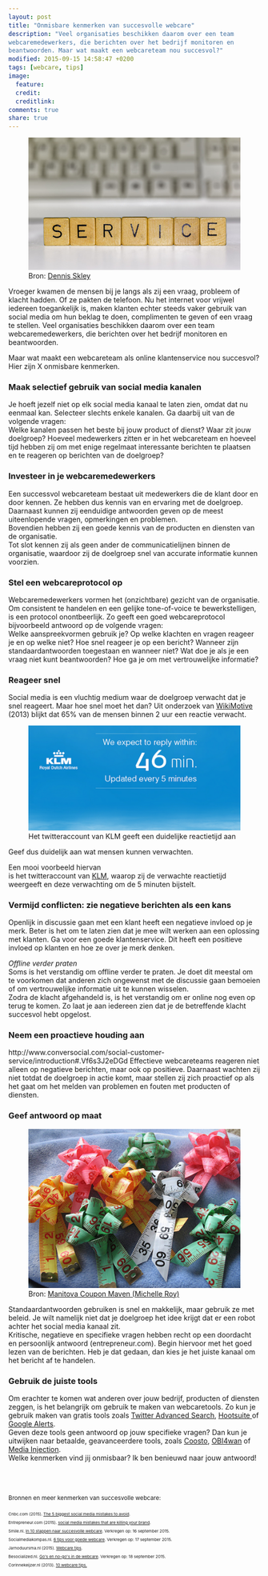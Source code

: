 ```yaml
---
layout: post
title: "Onmisbare kenmerken van succesvolle webcare"
description: "Veel organisaties beschikken daarom over een team
webcaremedewerkers, die berichten over het bedrijf monitoren en
beantwoorden. Maar wat maakt een webcareteam nou succesvol?"
modified: 2015-09-15 14:58:47 +0200
tags: [webcare, tips]
image:
  feature: 
  credit: 
  creditlink: 
comments: true
share: true
---
```

<figure>
<img src="/images/customer-service.jpg" alt="Service">
<figcaption>Bron: <a href="http://bit.ly/1QLjdOX">Dennis Skley
</a></figcaption>
</figure>

Vroeger kwamen de mensen bij je langs als zij een vraag, probleem of klacht hadden. Of ze pakten de telefoon. 
Nu het internet voor vrijwel iedereen toegankelijk is, maken klanten echter steeds vaker gebruik van social media om hun beklag te doen, complimenten te geven of een vraag te stellen. Veel organisaties beschikken daarom over een team webcaremedewerkers, die berichten over het bedrijf monitoren en beantwoorden. 

Maar wat maakt een webcareteam als online klantenservice nou
succesvol? Hier zijn X onmisbare kenmerken.

<h3>Maak selectief gebruik van social media kanalen</h3>
Je hoeft jezelf niet op elk social media kanaal te laten
zien, omdat dat nu eenmaal kan. Selecteer slechts enkele kanalen. Ga
daarbij uit van  de volgende vragen:<br>
Welke kanalen passen het beste bij jouw
product of dienst? Waar zit jouw doelgroep? Hoeveel medewerkers zitten
er in het webcareteam en hoeveel tijd hebben zij om met enige regelmaat interessante
berichten te plaatsen en te reageren op berichten van de doelgroep?

<h3>Investeer in je webcaremedewerkers</h3>
Een successvol webcareteam bestaat uit medewerkers die de klant door en
door kennen. Ze hebben dus kennis van en ervaring met de
doelgroep. <br>
Daarnaast kunnen zij eenduidige antwoorden geven op de meest
uiteenlopende vragen, opmerkingen en problemen.<br>
Bovendien hebben zij een goede kennis van de producten en
diensten van de organisatie. <br>
Tot slot kennen zij als geen ander de communicatielijnen binnen de
organisatie, waardoor zij de doelgroep snel van accurate informatie kunnen voorzien.

<h3>Stel een webcareprotocol op</h3>
Webcaremedewerkers vormen het (onzichtbare) gezicht van de
organisatie. Om consistent te handelen en een gelijke tone-of-voice te
bewerkstelligen, is een protocol onontbeerlijk. Zo geeft een goed webcareprotocol bijvoorbeeld antwoord op de volgende vragen:<br>
Welke aanspreekvormen gebruik je? Op welke klachten en vragen reageer
je en op welke niet? Hoe snel reageer je op
een bericht? Wanneer zijn standaardantwoorden toegestaan en wanneer
niet?  Wat doe je als je een vraag niet kunt beantwoorden? Hoe ga je
om met vertrouwelijke informatie? 

<h3>Reageer snel</h3>
Social media is een vluchtig medium waar de doelgroep verwacht dat je
snel reageert. Maar hoe snel moet het dan? Uit onderzoek van
<a href="http://wikimotive.com/wikiblog/expected-response-times-twitter/ ">WikiMotive</a> (2013) blijkt dat 65% van de mensen binnen 2 uur
een reactie verwacht.

<figure class="floatright">
<img src="/images/klm-webcare.png" alt="Webcare account van KLM op Twitter">
<figcaption>Het twitteraccount van KLM geeft een duidelijke
reactietijd aan</figcaption>
</figure>

Geef dus duidelijk aan wat mensen kunnen
verwachten.

Een mooi voorbeeld hiervan<br> is het twitteraccount van <a
href="https://twitter.com/klm">KLM</a>, waarop zij de verwachte
reactietijd weergeeft en deze verwachting om de 5 minuten bijstelt.


<h3>Vermijd conflicten: zie negatieve berichten als een kans</h3>
Openlijk in discussie gaan met een klant heeft een negatieve invloed
op je merk. Beter is het om te laten zien dat je mee wilt werken aan
een oplossing met klanten. Ga voor een goede klantenservice. Dit heeft een positieve invloed op klanten en hoe ze over je merk denken.

<em>Offline verder praten</em><br>
Soms is het verstandig om offline verder te praten. Je doet dit
meestal om te
voorkomen dat anderen zich ongewenst met de discussie gaan bemoeien
of om vertrouwelijke informatie uit te kunnen wisselen.<br>
Zodra de klacht afgehandeld is, is het verstandig om er online nog even
op terug te komen. Zo laat je aan iedereen zien dat
je de betreffende klacht succesvol hebt opgelost.


<h3>Neem een proactieve houding aan</h3>
http://www.conversocial.com/social-customer-service/introduction#.Vf6s3J2eDGd
Effectieve webcareteams reageren niet alleen op negatieve berichten,
maar ook op positieve. Daarnaast wachten zij niet totdat de doelgroep
in actie komt, maar stellen zij zich proactief op als het gaat om
het melden van problemen en fouten met producten of diensten. 

<h3>Geef antwoord op maat</h3>
<figure class="floatright">
<img src="/images/measuringtape.jpg" alt="Geef een op maat gesneden
antwoord">
<figcaption>
Bron: <a href="http://bit.ly/1MnXhrI">Manitova Coupon Maven (Michelle Roy)</a>
</figcaption>
</figure>
Standaardantwoorden gebruiken is snel en makkelijk, maar gebruik ze met
beleid. Je wilt namelijk niet dat je doelgroep het idee krijgt dat er een robot
achter het social media kanaal zit.<br>
Kritische, negatieve en specifieke vragen hebben recht op een
doordacht en persoonlijk antwoord (entrepreneur.com). Begin hiervoor
met het goed lezen van de berichten. Heb je dat gedaan, dan kies je
het juiste kanaal om het bericht af te handelen. 

<h3>Gebruik de juiste tools</h3>
Om erachter te komen wat anderen over jouw bedrijf, producten of
diensten zeggen, is het belangrijk om gebruik te maken van
webcaretools. Zo kun je gebruik maken van gratis tools zoals <a href="https://twitter.com/search-advanced">Twitter
Advanced Search</a>, <a href="https://hootsuite.com/">Hootsuite </a> of <a
href="https://www.google.nl/alerts">Google Alerts</a>.<br>
Geven deze tools geen antwoord op jouw specifieke vragen? Dan kun je
uitwijken naar betaalde, geavanceerdere tools, zoals <a
href="http://www.coosto.com/nl/pakketten/">Coosto</a>, <a
href="http://www.obi4wan.nl/">OBI4wan</a> of <a
href="http://mediainjection.nl/">Media Injection</a>.

<br>
Welke kenmerken vind jij onmisbaar? Ik ben benieuwd naar jouw antwoord!


<br><br>

<small>Bronnen en meer kenmerken van succesvolle webcare:<small><br>

<small>
Cnbc.com (2015). <a
href="http://www.cnbc.com/2015/07/02/the-5-biggest-social-media-mistakes-to-avoid.html
">The 5 biggest social media mistakes to avoid</a>.<br>
Entrepreneur.com (2015). <a href="http://www.entrepreneur.com/article/2428478"> social media mistakes that are killing your
brand</a>.<br>
Smile.nl. <a href="http://www.smile.nl/in-10-stappen-naar-succesvolle-webcare1.html">In 10 stappen naar succesvolle webcare<a/>. Verkregen op: 16
september 2015.<br>
Socialmediakompas.nl. <a href="http://www.socialmediakompas.nl/6-tips-voor-goede-webcare/ ">6 tips voor goede webcare</a>. Verkregen op: 17
september 2015.<br>
Jarnoduursma.nl (2015). <a
href="http://www.jarnoduursma.nl/webcare-tips/">Webcare tips</a>.<br>
Besocialized.nl. <a
href="http://www.besocialized.nl/blog/gos-and-no-gos-in-de-webcare/">Go's
en no-go's in de webcare</a>. Verkregen op: 18 september 2015.<br>
Corinnekeijzer.nl (2013). <a
href="http://www.corinnekeijzer.nl/2012/03/18/10-webcare-tips/">10 webcare tips.<br>

